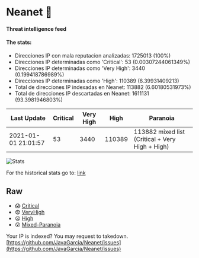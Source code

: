 # Neanet :hocho:
#### Threat intelligence feed
#### The stats:

- Direcciones IP con mala reputacion analizadas: 1725013 (100%)
- Direcciones IP determinadas como 'Critical':  53 (0.00307244061349%)
- Direcciones IP determinadas como 'Very High':  3440 (0.199418786989%)
- Direcciones IP determinadas como 'High':  110389 (6.39931409213)
- Total de direcciones IP indexadas en Neanet:  113882 (6.60180531973%)
- Total de direcciones IP descartadas en Neanet:  1611131 (93.3981946803%)

| Last Update | Critical | Very High | High | Paranoia |
| --- | --- | --- | --- | --- |
| 2021-01-01 21:01:57 | 53 | 3440 | 110389 | 113882 mixed list (Critical + Very High + High)|

![Stats](https://docs.google.com/spreadsheets/d/e/2PACX-1vSnaNMIXVabIpDJjufMlzH7poXnshF3mgd8Is1g9ytUEzVsP5my4Trn8f-xkoLLQ38xpL3HtmUexLo6/pubchart?oid=501124687&format=image)

For the historical stats go to: [link](/stats.csv)
## Raw
- :scream: [Critical](https://raw.githubusercontent.com/JavaGarcia/Neanet/master/blacklists/neanet_critical.txt)
- :fearful: [VeryHigh](https://raw.githubusercontent.com/JavaGarcia/Neanet/master/blacklists/neanet_veryHigh.txtt)
- :frowning: [High](https://raw.githubusercontent.com/JavaGarcia/Neanet/master/blacklists/neanet_high.txt)
- :dizzy_face: [Mixed-Paranoia](https://raw.githubusercontent.com/JavaGarcia/Neanet/master/blacklists/neanet_all.txt)


Your IP is indexed? You may request to takedown. [https://github.com/JavaGarcia/Neanet/issues](https://github.com/JavaGarcia/Neanet/issues)



































































































































































































































































































































































































































































































































































































































































































































































































































































































































































































































































































































































































































































































































































































































































































































































































































































































































































































































































































































































































































































































































































































































































































































































































































































































































































































































































































































































































































































































































































































































































































































































































































































































































